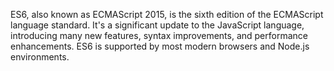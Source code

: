 ES6, also known as ECMAScript 2015, is the sixth edition of the ECMAScript language standard. It's a significant update to the JavaScript language, introducing many new features, syntax improvements, and performance enhancements. ES6 is supported by most modern browsers and Node.js environments.
